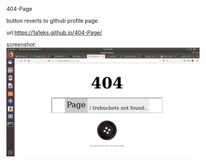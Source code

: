 404-Page

button reverts to github profile page.

url:https://1a1eks.github.io/404-Page/

screenshot:<img src="Screenshot-404-Page.png">

